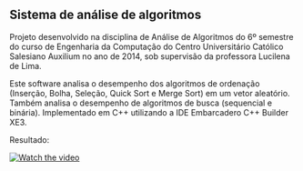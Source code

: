## Sistema de análise de algoritmos

Projeto desenvolvido na disciplina de Análise de Algoritmos do 6º semestre do curso de Engenharia da Computação do Centro Universitário Católico Salesiano Auxilium no ano de 2014, sob supervisão da professora Lucilena de Lima. 

Este software analisa o desempenho dos algoritmos de ordenação (Inserção, Bolha, Seleção, Quick Sort e Merge Sort) em um vetor aleatório. Também analisa o desempenho de algoritmos de busca (sequencial e binária). Implementado em C++ utilizando a IDE Embarcadero C++ Builder XE3.

Resultado:

[![Watch the video](https://img.youtube.com/vi/oZHYu488Ljk/hqdefault.jpg)](https://www.youtube.com/watch?v=oZHYu488Ljk)
